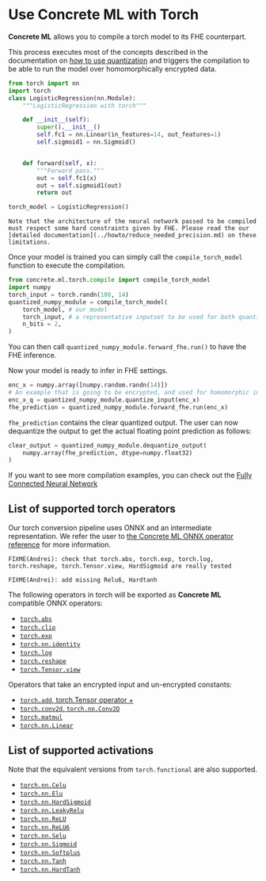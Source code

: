 # Use **Concrete ML** with Torch

**Concrete ML** allows you to compile a torch model to its FHE counterpart.

This process executes most of the concepts described in the documentation on [how to use quantization](../../dev/explanation/use_quantization.md) and triggers the compilation to be able to run the model over homomorphically encrypted data.

```python
from torch import nn
import torch
class LogisticRegression(nn.Module):
    """LogisticRegression with torch"""

    def __init__(self):
        super().__init__()
        self.fc1 = nn.Linear(in_features=14, out_features=1)
        self.sigmoid1 = nn.Sigmoid()


    def forward(self, x):
        """Forward pass."""
        out = self.fc1(x)
        out = self.sigmoid1(out)
        return out

torch_model = LogisticRegression()
```

```{warning}
Note that the architecture of the neural network passed to be compiled must respect some hard constraints given by FHE. Please read the our [detailed documentation](../howto/reduce_needed_precision.md) on these limitations.
```

Once your model is trained you can simply call the `compile_torch_model` function to execute the compilation.

<!--pytest-codeblocks:cont-->

```python
from concrete.ml.torch.compile import compile_torch_model
import numpy
torch_input = torch.randn(100, 14)
quantized_numpy_module = compile_torch_model(
    torch_model, # our model
    torch_input, # a representative inputset to be used for both quantization and compilation
    n_bits = 2,
)
```

You can then call `quantized_numpy_module.forward_fhe.run()` to have the FHE inference.

Now your model is ready to infer in FHE settings.

<!--pytest-codeblocks:cont-->

```python
enc_x = numpy.array([numpy.random.randn(14)])
# An example that is going to be encrypted, and used for homomorphic inference.
enc_x_q = quantized_numpy_module.quantize_input(enc_x)
fhe_prediction = quantized_numpy_module.forward_fhe.run(enc_x)
```

`fhe_prediction` contains the clear quantized output. The user can now dequantize the output to get the actual floating point prediction as follows:

<!--pytest-codeblocks:cont-->

```python
clear_output = quantized_numpy_module.dequantize_output(
    numpy.array(fhe_prediction, dtype=numpy.float32)
)
```

If you want to see more compilation examples, you can check out the [Fully Connected Neural Network](../advanced_examples/FullyConnectedNeuralNetwork.ipynb)

## List of supported torch operators

Our torch conversion pipeline uses ONNX and an intermediate representation. We refer the user to [the Concrete ML ONNX operator reference](../../user/howto/onnx_supported_ops.md) for more information.

```{note}
FIXME(Andrei): check that torch.abs, torch.exp, torch.log, torch.reshape, torch.Tensor.view, HardSigmoid are really tested
```

```{note}
FIXME(Andrei): add missing Relu6, Hardtanh
```

The following operators in torch will be exported as **Concrete ML** compatible ONNX operators:

- [`torch.abs`](https://pytorch.org/docs/stable/generated/torch.abs.html)
- [`torch.clip`](https://pytorch.org/docs/stable/generated/torch.clip.html)
- [`torch.exp`](https://pytorch.org/docs/stable/generated/torch.exp.html)
- [`torch.nn.identity`](https://pytorch.org/docs/stable/generated/torch.nn.Identity.html)
- [`torch.log`](https://pytorch.org/docs/stable/generated/torch.log.html)
- [`torch.reshape`](https://pytorch.org/docs/stable/generated/torch.reshape.html)
- [`torch.Tensor.view`](https://pytorch.org/docs/stable/generated/torch.Tensor.view.html#torch.Tensor.view)

Operators that take an encrypted input and un-encrypted constants:

- [`torch.add`, torch.Tensor operator +](https://pytorch.org/docs/stable/generated/torch.Tensor.add.html)
- [`torch.conv2d`, `torch.nn.Conv2D`](https://pytorch.org/docs/stable/generated/torch.nn.Conv2d.html)
- [`torch.matmul`](https://pytorch.org/docs/stable/generated/torch.matmul.html)
- [`torch.nn.Linear`](https://pytorch.org/docs/stable/generated/torch.nn.Linear.html)

## List of supported activations

Note that the equivalent versions from `torch.functional` are also supported.

- [`torch.nn.Celu`](https://pytorch.org/docs/stable/generated/torch.nn.CELU.html)
- [`torch.nn.Elu`](https://pytorch.org/docs/stable/generated/torch.nn.ELU.html)
- [`torch.nn.HardSigmoid`](https://pytorch.org/docs/stable/generated/torch.nn.Hardsigmoid.html)
- [`torch.nn.LeakyRelu`](https://pytorch.org/docs/stable/generated/torch.nn.LeakyReLU.html)
- [`torch.nn.ReLU`](https://pytorch.org/docs/stable/generated/torch.nn.ReLU.html)
- [`torch.nn.ReLU6`](https://pytorch.org/docs/stable/generated/torch.nn.ReLU6.html)
- [`torch.nn.Selu`](https://pytorch.org/docs/stable/generated/torch.nn.SELU.html)
- [`torch.nn.Sigmoid`](https://pytorch.org/docs/stable/generated/torch.nn.Sigmoid.html)
- [`torch.nn.Softplus`](https://pytorch.org/docs/stable/generated/torch.nn.Softplus.html)
- [`torch.nn.Tanh`](https://pytorch.org/docs/stable/generated/torch.nn.Tanh.html)
- [`torch.nn.HardTanh`](https://pytorch.org/docs/stable/generated/torch.nn.Hardtanh.html)

